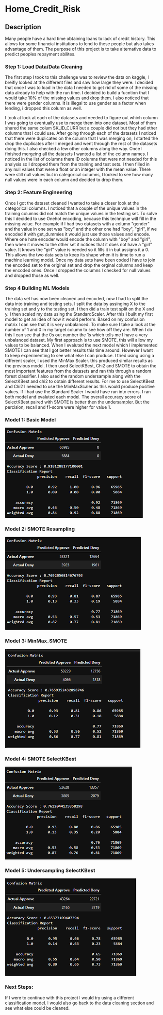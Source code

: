 # Home_Credit_Risk

## Description

Many people have a hard time obtaining loans to lack of credit history. This allows for some financial institutions to lend to these people but also takes advantage of them. The purpose of this project is to take alternative data to predict peoples repayment abilites.

### Step 1: Load Data/Data Cleaning

The first step I took to this challenge was to review the data on kaggle, I breifly looked at the different files and saw how large they were. I decided that once I was to load in the data I needed to get rid of some of the missing data already to help with the run time. I decided to build a fucntion that I would take 10% of the missing values and drop them. I also noticed that there were gender columns. It is illegal to use gender as a factor when lending, i dropped this column as well. 

I took at look at each of the datasets and needed to figure out which column I was going to eventually use to merge them into one dataset. Most of them shared the same colum SK_ID_CURR but a couple did not but they had other columns that I could use. After going through each of the datasets I noticed that there were duplicates on the column that I was merging on, I started the drop the duplicates after I merged and went through the rest of the datasets doing this. I also checked a few other columns along the way. Once I finished mergeing all the datasets I wanted a list of the column names. I noticed in the list of columns there ID columns that were not needed for this analysis so I dropped them from the training and test sets. I then filled in any null values that were a float or an integer with the mean value. There were still null values but in categorical columns, I looked to see how many null values were in each column and decided to drop them. 

### Step 2: Feature Engineering

Once I got the dataset cleaned I wanted to take a closer look at the categorical columns. I noticed that a couple of the unique values in the training columns did not match the unique values in the testing set. To solve this I decided to use Onehot encoding, because this technqiue will fill in the missing value. For example if I had two datasets with a column "gender" and the value in one set  was "boy" and the other one had "boy", "girl", if we encoded it with get_dummies it would just use those values and encode. Where one hote encoder would encode the column with "boy" and "girl", then when it moves to the other set it notices that it does not have a "girl" value. It knows the "girl" value is needed so it fills it in but assigns it a 0. This allows the two data sets to keep its shape when it is time to run a machine learning model. Once my data sets have been coded I have to join the encoded set to the original set and drop the orginal columns and keep the encoded ones. Once I dropped the columns I checked for null values and dropped those as well. 


### Step 4 Building ML Models

The data set has now been cleaned and encoded, now I had to split the data into training and testing sets. I split the data by assinging X to the training set and y to the testing set, I then did a train test split on the X and y. I then scaled my data using the StandardScaler. After this I built my first model to get an idea of how it would perform. Based on my confusion matrix I can see that it is very unbalanced. To make sure I take a look at the number of 1 and 0 in my target column to see how off they are. When I do this I can see that the 0s out number the 1s which tells me I have a very unbalanced dataset. My first approach is to use SMOTE, this will allow my values to be balanced. When I evaluted the next model which I implemented SMOTE I can see that I got better results this time around. However I want to keep experimenting to see what else I can produce. I tried using using a different scaler, I used the MinMax Scaler. this produced similar results as the previous model. I then used SelectKBest, Chi2 and SMOTE to obtain the most important features from the datasets and ran this through a random forest classifier. I also used the random undersample along with the SelectKBest and chi2 to obtain different results. For me to use SelectKBest and Chi2 I needed to use the MinMaxScaler as this would produce positive values. If I had use the Standard Scaler I would have run into errors. I ran both model and evaluted each model. The overall accuracy score of SelectKBest paired with SMOTE is better then the undersampler. But the percision, recall and f1-score were higher for value 1.



### Model 1: Basic Model

![Model_1.png](Images/Model_1.png)


### Model 2: SMOTE Resampling

![SMOTE_MODEL.png](Images/SMOTE_MODEL.png)


### Model 3: MinMax_SMOTE

![MM_SMOTE.png](Images/MM_SMOTE.png)


### Model 4: SMOTE SelectKBest

![SMOTE_CHI2.png](Images/SMOTE_CHI2.png)


### Model 5: Undersampling SelectKBest

![UNDERSAMPLER_CHI2.png](Images/UNDERSAMPLER_CHI2.png)























### Next Steps:

If I were to continue with this project I would try using a different classification model. I would also go back to the data cleaning section and see what else could be cleaned. 
